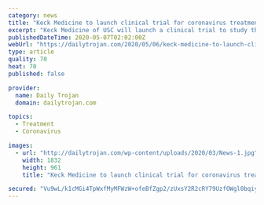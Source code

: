 ```yaml
---
category: news
title: "Keck Medicine to launch clinical trial for coronavirus treatment"
excerpt: "Keck Medicine of USC will launch a clinical trial to study the effects of an anti-inflammatory drug on treating patients with the coronavirus, according to a Wednesday press release from Keck Medicine. The medication, baricitinib, has been approved by the Food and Drug Administration to treat rheumatoid arthritis. Inflammation resulting from ..."
publishedDateTime: 2020-05-07T02:02:00Z
webUrl: "https://dailytrojan.com/2020/05/06/keck-medicine-to-launch-clinical-trial-for-coronavirus-treatment/"
type: article
quality: 70
heat: 70
published: false

provider:
  name: Daily Trojan
  domain: dailytrojan.com

topics:
  - Treatment
  - Coronavirus

images:
  - url: "http://dailytrojan.com/wp-content/uploads/2020/03/News-1.jpg"
    width: 1832
    height: 961
    title: "Keck Medicine to launch clinical trial for coronavirus treatment"

secured: "Vu9wL/k1cMGi4TpWxfMyMFWzW+ofeBfZgp2/zUxsY2R2cRY79UzfOWgl0bqiykLzoR+NRoC4zVUvl9s4XaqSSqgRsN/qOU3H73IghrPHpCZnc41OPPcI2AN1NwWxFBor4qWPrWn9R3i+FWlKW7lJrPFf9PukePQgtwuQQcPQXrO3jtKE8JybPT5oQi245LYR4LK5oRVeF3nBtrineRagVYj/J3J/FByaLnq+6H8Y5i+nIvbUpaGf7yvms+dJhQo9W0yfXkj00fCPhDCn7sI265PE0XV/8N1L9t74UlnUWEmuiT3eceyefY3/xdrnBYDR;gIFZgJ8UPmshLQBHCxMjAA=="
---
```


